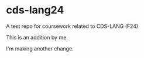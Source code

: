 # cds-lang24
A test repo for coursework related to CDS-LANG (F24)

This is an addition by me.

I'm making another change.